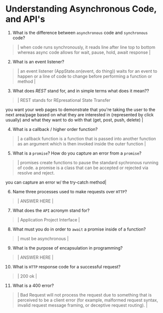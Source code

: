# Understanding Asynchronous Code, and API's
01. What is the difference between `asynchronous` code and `synchronous` code?

  > | when code runs synchronously, it reads line after line top to bottom whereas async code allows for wait, pause, hold, await response |

02. What is an event listener?

  > | an event listener (AppState.on(event, do thing)) waits for an event to happen or a line of code to change before performing a function or method |

03. What does *REST* stand for, and in simple terms what does it mean??

  > | REST stands for REpresational State Transfer
  
  you want your web pages to demonstrate that you're taking the user to the next area/page based on what they are interested in (represented by click usually) and what they want to do with that (get, post, push, delete)
   |

04. What is a callback / higher order function?

  > | a callback function is a function that is passed into another function as an argument which is then invoked inside the outer function |

05. What is a `promise`? How do you capture an error from a `promise`?

  > | promises create functions to pause the standard sychronous running of code. a promise is a class that can be accepted or rejected via resolve and reject.
  
  you can capture an error w/ the try-catch method|

06. Name three processes used to make requests over `HTTP`?

  > | ANSWER HERE |

  <!-- ANSWER THIS ONE LATER -->

07. What does the `API` acronym stand for?

  > | Application Project Interface |

08. What must you do in order to `await` a promise inside of a function?

  > | must be asynchronous |

  <!-- flush out -->

09. What is the purpose of encapsulation in programming?

  > | ANSWER HERE |
  <!-- ANSWER HERE -->

10. What is `HTTP` response code for a successful request?

  > | 200 ok |

11. What is a 400 error?

  > | Bad Request
  will not process the request due to something that is perceived to be a client error (for example, malformed request syntax, invalid request message framing, or deceptive request routing).
   |
